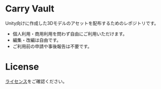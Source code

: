 # Carry Vault

Unity向けに作成した3Dモデルのアセットを配布するためのレポジトリです。

- 個人利用・商用利用を問わず自由にご利用いただけます。
- 編集・改編は自由です。
- ご利用前の申請や事後報告は不要です。

# License

[ライセンス](./LICENSE)をご確認ください。

